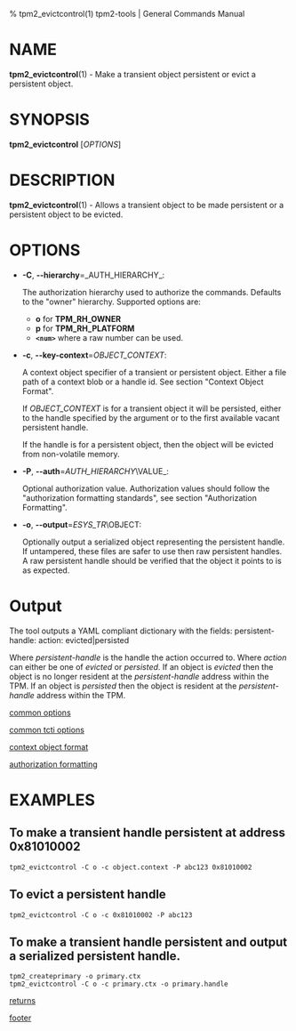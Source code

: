 % tpm2_evictcontrol(1) tpm2-tools | General Commands Manual

# NAME

**tpm2_evictcontrol**(1) - Make a transient object persistent or evict a persistent object.

# SYNOPSIS

**tpm2_evictcontrol** [*OPTIONS*]

# DESCRIPTION

**tpm2_evictcontrol**(1) - Allows a transient object to be made persistent or a persistent object to
be evicted.

# OPTIONS

  * **-C**, **\--hierarchy**=_AUTH\_HIERARCHY\_:

    The authorization hierarchy used to authorize the commands. Defaults to the "owner" hierarchy.
    Supported options are:
      * **o** for **TPM_RH_OWNER**
      * **p** for **TPM_RH_PLATFORM**
      * **`<num>`** where a raw number can be used.

  * **-c**, **\--key-context**=_OBJECT_CONTEXT_:

    A context object specifier of a transient or persistent object.
    Either a file path of a context blob or a handle id. See section "Context Object Format".

    If _OBJECT\_CONTEXT_ is for a transient object it will be persisted, either
    to the handle specified by the argument or to the first available vacant
    persistent handle.

    If the handle is for a persistent object, then the object will be evicted from
    non-volatile memory.

  * **-P**, **\--auth**=_AUTH\_HIERARCHY_\VALUE_:

    Optional authorization value. Authorization values should follow the
    "authorization formatting standards", see section "Authorization Formatting".

  * **-o**, **\--output**=_ESYS\_TR_\OBJECT:

    Optionally output a serialized object representing the persistent handle.
    If untampered, these files are safer to use then raw persistent handles. A
    raw persistent handle should be verified that the object it points to is
    as expected.

# Output
The tool outputs a YAML compliant dictionary with the fields:
persistent-handle: <handle>
action: evicted|persisted

Where *persistent-handle* is the handle the action occurred to.
Where *action* can either be one of *evicted* or *persisted*. If an object is
*evicted* then the object is no longer resident at the *persistent-handle* address
within the TPM. If an object is *persisted* then the object is resident at the
*persistent-handle* address within the TPM.

[common options](common/options.md)

[common tcti options](common/tcti.md)

[context object format](common/ctxobj.md)

[authorization formatting](common/authorizations.md)

# EXAMPLES

## To make a transient handle persistent at address 0x81010002
```
tpm2_evictcontrol -C o -c object.context -P abc123 0x81010002
```

## To evict a persistent handle
```
tpm2_evictcontrol -C o -c 0x81010002 -P abc123
```

## To make a transient handle persistent and output a serialized persistent handle.
```
tpm2_createprimary -o primary.ctx
tpm2_evictcontrol -C o -c primary.ctx -o primary.handle
```

[returns](common/returns.md)

[footer](common/footer.md)
